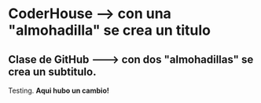 # CoderHouse -->  con una "almohadilla" se crea un titulo
## Clase de GitHub ---> con dos "almohadillas" se crea un subtitulo. 
Testing.
**Aqui hubo un cambio!**